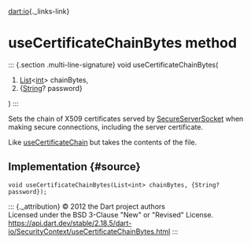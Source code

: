 [dart:io](../../dart-io/dart-io-library){._links-link}

useCertificateChainBytes method
===============================

::: {.section .multi-line-signature}
void useCertificateChainBytes(

1.  [List](../../dart-core/list-class)\<[int](../../dart-core/int-class)\>
    chainBytes,
2.  {[String](../../dart-core/string-class)? password}

)
:::

Sets the chain of X509 certificates served by
[SecureServerSocket](../secureserversocket-class) when making secure
connections, including the server certificate.

Like [useCertificateChain](usecertificatechain) but takes the contents
of the file.

Implementation {#source}
--------------

``` {.language-dart data-language="dart"}
void useCertificateChainBytes(List<int> chainBytes, {String? password});
```

::: {._attribution}
© 2012 the Dart project authors\
Licensed under the BSD 3-Clause \"New\" or \"Revised\" License.\
<https://api.dart.dev/stable/2.18.5/dart-io/SecurityContext/useCertificateChainBytes.html>
:::
